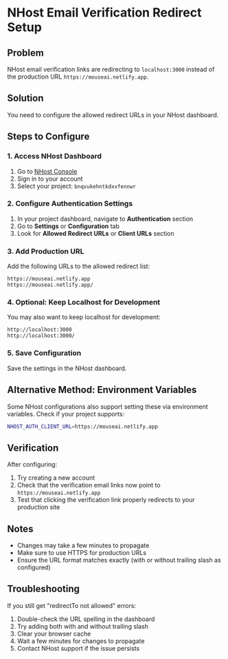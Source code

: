 # NHost Email Verification Redirect Setup

## Problem
NHost email verification links are redirecting to `localhost:3000` instead of the production URL `https://mouseai.netlify.app`.

## Solution
You need to configure the allowed redirect URLs in your NHost dashboard.

## Steps to Configure

### 1. Access NHost Dashboard
1. Go to [NHost Console](https://console.nhost.io/)
2. Sign in to your account
3. Select your project: `bnqvukehntkdxvfennwr`

### 2. Configure Authentication Settings
1. In your project dashboard, navigate to **Authentication** section
2. Go to **Settings** or **Configuration** tab
3. Look for **Allowed Redirect URLs** or **Client URLs** section

### 3. Add Production URL
Add the following URLs to the allowed redirect list:
```
https://mouseai.netlify.app
https://mouseai.netlify.app/
```

### 4. Optional: Keep Localhost for Development
You may also want to keep localhost for development:
```
http://localhost:3000
http://localhost:3000/
```

### 5. Save Configuration
Save the settings in the NHost dashboard.

## Alternative Method: Environment Variables
Some NHost configurations also support setting these via environment variables. Check if your project supports:
```bash
NHOST_AUTH_CLIENT_URL=https://mouseai.netlify.app
```

## Verification
After configuring:
1. Try creating a new account
2. Check that the verification email links now point to `https://mouseai.netlify.app`
3. Test that clicking the verification link properly redirects to your production site

## Notes
- Changes may take a few minutes to propagate
- Make sure to use HTTPS for production URLs
- Ensure the URL format matches exactly (with or without trailing slash as configured)

## Troubleshooting
If you still get "redirectTo not allowed" errors:
1. Double-check the URL spelling in the dashboard
2. Try adding both with and without trailing slash
3. Clear your browser cache
4. Wait a few minutes for changes to propagate
5. Contact NHost support if the issue persists
